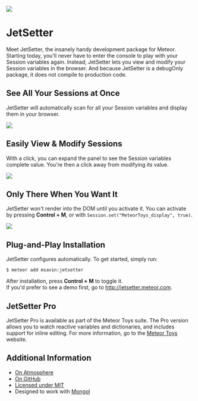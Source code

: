 <a href="http://bit.ly/1ARJG4x"><img align="center" src="https://raw.githubusercontent.com/msavin/Mongol/master/documentation/ad.png"></a>

JetSetter 
=========

Meet JetSetter, the insanely handy development package for Meteor. Starting today, you'll never have to enter the console to play with your Session variables again. Instead, JetSetter lets you view and modify your Session variables in the browser. And because JetSetter is a debugOnly package, it does not compile to production code.



See All Your Sessions at Once
----------------------------
JetSetter will automatically scan for all your Session variables and display them in your browser. 

<img src="https://raw.githubusercontent.com/msavin/JetSetter/master/documentation/screenshots/1.gif">


Easily View & Modify Sessions
------------------------------
With a click, you can expand the panel to see the Session variables complete value. You're then a click away from modifying its value. 

<img src="https://raw.githubusercontent.com/msavin/JetSetter/master/documentation/screenshots/2.png">

Only There When You Want It
---------------------------
JetSetter won't render into the DOM until you activate it. You can activate by pressing <strong>Control + M</strong>, or with `Session.set("MeteorToys_display", true)`.

<img src="https://raw.githubusercontent.com/msavin/JetSetter/master/documentation/screenshots/3.png">

Plug-and-Play Installation
--------------------------

JetSetter configures automatically. To get started, simply run:

	$ meteor add msavin:jetsetter

After installation, press <strong>Control + M</strong> to toggle it.<br>If you'd prefer to see a demo first, go to http://jetsetter.meteor.com.

JetSetter Pro
----------
JetSetter Pro is available as part of the Meteor Toys suite. The Pro version allows you to watch reactive variables and dictionaries, and includes support for inline editing. For more information, go to the <a href="http://meteor.toys">Meteor Toys</a> website.

Additional Information
----------------------
 - <a href="https://atmospherejs.com/msavin/jetsetter">On Atmosphere</a>
 - <a href="https://github.com/msavin/JetSetter/">On GitHub</a>
 - <a href="https://github.com/msavin/JetSetter/blob/master/documentation/LICENSE.md">Licensed under MIT</a>
 - Designed to work with <a href="https://github.com/msavin/Mongol/">Mongol</a>